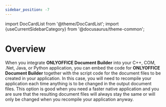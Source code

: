 ```yaml
---
sidebar_position: -7
---
```


import DocCardList from '@theme/DocCardList';
import {useCurrentSidebarCategory} from '@docusaurus/theme-common';

# Overview

When you integrate **ONLYOFFICE Document Builder** into your C++, COM, .Net, Java, or Python application, you can embed the code for **ONLYOFFICE Document Builder** together with the script code for the document files to be created in your application. In this case, you will need to recompile your application each time anything is to be changed in the output document files. This option is good when you need a faster native application and you are sure that the resulting document files will always stay the same or will only be changed when you recompile your application anyway.

<DocCardList items={[...[...useCurrentSidebarCategory().items.slice(1)]]} />
